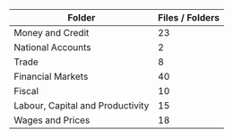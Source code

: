 | Folder                           |   Files / Folders |
|----------------------------------|-------------------|
| Money and Credit                 |                23 |
| National Accounts                |                 2 |
| Trade                            |                 8 |
| Financial Markets                |                40 |
| Fiscal                           |                10 |
| Labour, Capital and Productivity |                15 |
| Wages and Prices                 |                18 |